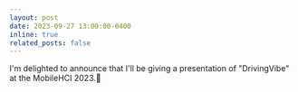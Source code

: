 ```yaml
---
layout: post
date: 2023-09-27 13:00:00-0400
inline: true
related_posts: false
---
```


I'm delighted to announce that I'll be giving a presentation of "DrivingVibe" at the MobileHCI 2023.:tada:
